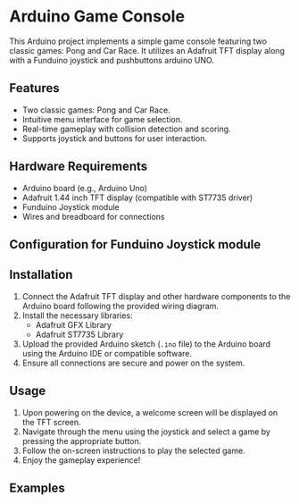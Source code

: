 # Arduino Game Console

This Arduino project implements a simple game console featuring two classic games: Pong and Car Race. It utilizes an Adafruit TFT display along with a Funduino joystick  and pushbuttons arduino UNO.

## Features

- Two classic games: Pong and Car Race.
- Intuitive menu interface for game selection.
- Real-time gameplay with collision detection and scoring.
- Supports joystick and buttons for user interaction.

## Hardware Requirements

- Arduino board (e.g., Arduino Uno)
- Adafruit 1.44 inch TFT display (compatible with ST7735 driver)
- Funduino Joystick module
- Wires and breadboard for connections
## Configuration for Funduino Joystick module

## Installation

1. Connect the Adafruit TFT display and other hardware components to the Arduino board following the provided wiring diagram.
2. Install the necessary libraries:
   - Adafruit GFX Library
   - Adafruit ST7735 Library
3. Upload the provided Arduino sketch (`.ino` file) to the Arduino board using the Arduino IDE or compatible software.
4. Ensure all connections are secure and power on the system.

## Usage

1. Upon powering on the device, a welcome screen will be displayed on the TFT screen.
2. Navigate through the menu using the joystick and select a game by pressing the appropriate button.
3. Follow the on-screen instructions to play the selected game.
4. Enjoy the gameplay experience!

## Examples



